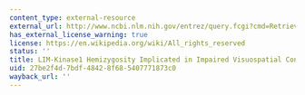 ```yaml
---
content_type: external-resource
external_url: http://www.ncbi.nlm.nih.gov/entrez/query.fcgi?cmd=Retrieve&db=PubMed&dopt=Citation&list_uids=8689688
has_external_license_warning: true
license: https://en.wikipedia.org/wiki/All_rights_reserved
status: ''
title: LIM-Kinase1 Hemizygosity Implicated in Impaired Visuospatial Constructive Cognition
uid: 27be2f4d-7bdf-4842-8f68-5407771873c0
wayback_url: ''
---
```

